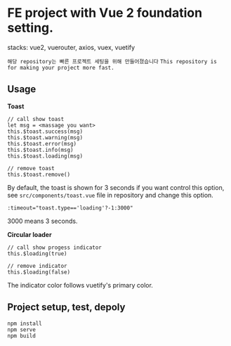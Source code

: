 # FE project with Vue 2 foundation setting.
stacks: vue2, vuerouter, axios, vuex, vuetify

``해당 repository는 빠른 프로젝트 세팅을 위해 만들어졌습니다``
``This repository is for making your project more fast.``

## Usage

**Toast**
```
// call show toast
let msg = <massage you want>
this.$toast.success(msg)
this.$toast.warning(msg)
this.$toast.error(msg)
this.$toast.info(msg)
this.$toast.loading(msg)

// remove toast
this.$toast.remove()
```
By default, the toast is shown for 3 seconds
if you want control this option, see ``src/components/toast.vue`` file in repository
and change this option.
```
:timeout="toast.type=='loading'?-1:3000"
```
3000 means 3 seconds.

**Circular loader**
```
// call show progess indicator
this.$loading(true)

// remove indicator
this.$loading(false)
```
The indicator color follows vuetify's primary color.


## Project setup, test, depoly
```
npm install
npm serve
npm build
```